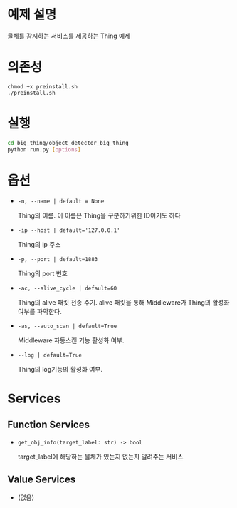 # 예제 설명

물체를 감지하는 서비스를 제공하는 Thing 예제

# 의존성

```
chmod +x preinstall.sh
./preinstall.sh
```

# 실행

```bash
cd big_thing/object_detector_big_thing
python run.py [options]
```

# 옵션

- `-n, --name | default = None`
    
    Thing의 이름. 이 이름은 Thing을 구분하기위한 ID이기도 하다 
    
- `-ip --host | default='127.0.0.1'`
    
    Thing의 ip 주소
    
- `-p, --port | default=1883`
    
    Thing의 port 번호
    
- `-ac, --alive_cycle | default=60`
    
    Thing의 alive 패킷 전송 주기. alive 패킷을 통해 Middleware가 Thing의 활성화 여부를 파악한다. 
    
- `-as, --auto_scan | default=True`
    
    Middleware 자동스캔 기능 활성화 여부.
    
- `--log | default=True`
    
    Thing의 log기능의 활성화 여부. 
    

# Services

## Function Services

- `get_obj_info(target_label: str) -> bool`
    
    target_label에 해당하는 물체가 있는지 없는지 알려주는 서비스
    

## Value Services

- (없음)